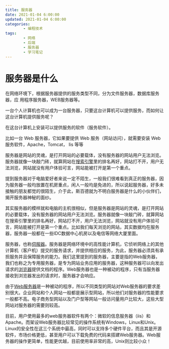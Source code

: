 ```yaml
---
title: 服务器
date: 2021-01-04 6:00:00
updated: 2021-01-04 6:00:00
categories:
        - 编程技术
tags:
        - 网络
        - 后端
        - 服务器
        - 学习笔记
---
```


# 服务器是什么

在网络环境下，根据服务器提供的服务类型不同，分为文件服务器，数据库服务器，应
用程序服务器，WEB服务器等。

一台个人计算机也可以成为一台服务器，只要这台计算机可以提供服务，而如何让这台计算机提供服务呢？

在这台计算机上安装可以提供服务的软件（服务软件）。

比如一台 Web 服务器，它如果要提供 Web 服务（网站访问），就需要安装 Web 服务软件，Apache，Tomcat， Iis
等等

服务器是网站的灵魂，是打开网站的必要载体，没有服务器的网站用户无法浏览。服务器就像一块敲门砖，就算网站在[搜索引擎](https://www.zhihu.com/search?q=搜索引擎&search_source=Entity&hybrid_search_source=Entity&hybrid_search_extra={"sourceType"%3A"article"%2C"sourceId"%3A"32013772"})里的排名再好，网站打不开，用户无法浏览，网站就没有用户体验可言，网站能被打开是第一个重点。

提到服务器对于电脑爱好者来说一定不陌生，一般我们很难看到真正的服务器，因为服务器一般均放置在机房重点，闲人一般均是免进的，所以说起服务器，好多未接触的朋友都觉的很陌生，介于此，斯百德就为不明白服务器是什么的小伙伴们，揭开服务器神秘的面纱。



其实服务器的模样就和电脑的主机很相似，但是服务器是网站的灵魂，是打开网站的必要载体，没有服务器的网站用户无法浏览。服务器就像一块敲门砖，就算网站在搜索引擎里的排名再好，网站打不开，用户无法浏览，网站就没有用户体验可言，网站能被打开是第一个重点。比如我们每天浏览的网站，其实数据均在服务器，服务器一般都在一些IDC数据中心机房以及电信等网络大厦里面。



服务器，也称[伺服器](https://www.zhihu.com/search?q=伺服器&search_source=Entity&hybrid_search_source=Entity&hybrid_search_extra={"sourceType"%3A"article"%2C"sourceId"%3A"32013772"})。服务器是网络环境中的高性能计算机，它侦听网络上的其他计算机（客户机）提交的服务请求，并提供相应的服务，为此，服务器必须具有承担服务并且保障服务的能力。我们这里提到的服务器，主要是指的Web服务器，我们也称之为专用服务器，是专为网站业务应用的服务器，这种服务器可以向发出请求的[浏览器](https://www.zhihu.com/search?q=浏览器&search_source=Entity&hybrid_search_source=Entity&hybrid_search_extra={"sourceType"%3A"article"%2C"sourceId"%3A"32013772"})提供文档的程序。Web服务器也是一种被动的程序，只有当服务器接收到浏览器发出的请求时，服务器才会响应。



由于[Web服务器](https://www.zhihu.com/search?q=Web服务器&search_source=Entity&hybrid_search_source=Entity&hybrid_search_extra={"sourceType"%3A"article"%2C"sourceId"%3A"32013772"})是一种被动的程序，所以不同类型的网站对Web服务器的要求差别很大。企业网站和个人网站一般都是展示型网站，所以他们对服务器的性能要求一般都不高。电子商务型网站以及门户型等网站一般访问量用户比较大，这些大型网站对服务器的需要则较高。



目前，用户使用最多的web服务器软件有两个：微软的信息服务器（iis）和Apache。而架设Web服务器比较常见的操作系统有Windows，Linux和Unix。Linux的安全性在这三个系统中最高，同时可以支持多个硬件平台，而且其是开源软件，市场价格更低，甚至用户可以下载免费的代码来搭建Web服务器。Web服务器的操作更简单，性能更优越，目前使用率非常的高，Unix则比较小众！